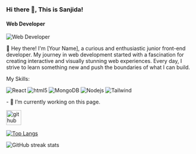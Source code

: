 ### Hi there 👋, This is Sanjida!
#### Web Developer
![Web Developer](https://arturssmirnovs.github.io/github-profile-readme-generator/images/banner.png)

👋 Hey there! I'm [Your Name], a curious and enthusiastic junior front-end developer. My journey in web development started with a fascination for creating interactive and visually stunning web experiences. Every day, I strive to learn something new and push the boundaries of what I can build.

My Skills:
<P>
   <img alt="React" src="https://img.shields.io/badge/-React-45b8d8?style=flat-square&logo=react&logoColor=white" />
     <img alt="html5" src="https://img.shields.io/badge/-HTML5-E34F26?style=flat-square&logo=html5&logoColor=white" />
  <img alt="MongoDB" src="https://img.shields.io/badge/-MongoDB-13aa52?style=flat-square&logo=mongodb&logoColor=white" />
  <img alt="Nodejs" src="https://img.shields.io/badge/-Nodejs-43853d?style=flat-square&logo=Node.js&logoColor=white" />
   <img alt="Tailwind" src="https://img.shields.io/badge/Tailwind_CSS-38B2AC?style=for-the-badge&logo=tailwind-css&logoColor=white" />
  

</P>
- 🔭 I’m currently working on this page. 


[<img src='https://cdn.jsdelivr.net/npm/simple-icons@3.0.1/icons/github.svg' alt='github' height='40'>](https://github.com/SanjidaOSD)  

[![Top Langs](https://github-readme-stats.vercel.app/api/top-langs/?username=SanjidaOSD)](https://github.com/anuraghazra/github-readme-stats)

![GitHub streak stats](https://streak-stats.demolab.com/?user=SanjidaOSD)  




